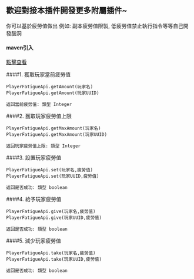## 歡迎對接本插件開發更多附屬插件~
你可以基於疲勞值做出 例如: 副本疲勞值限製, 低疲勞值禁止執行指令等等自己開發腦洞

#### maven引入
[點擊查看](https://www.showdoc.com.cn/handyMinecraft?page_id=4864562478005642 "點擊查看")

####1. 獲取玩家當前疲勞值

```
PlayerFatigueApi.getAmount(玩家名)
PlayerFatigueApi.getAmount(玩家UUID)

返回當前疲勞值: 類型 Integer
```

####2. 獲取玩家疲勞值上限

```
PlayerFatigueApi.getMaxAmount(玩家名)
PlayerFatigueApi.getMaxAmount(玩家UUID)

返回玩家疲勞值上限: 類型 Integer
```

####3. 設置玩家疲勞值

```
PlayerFatigueApi.set(玩家名,疲勞值)
PlayerFatigueApi.set(玩家UUID,疲勞值)

返回是否成功: 類型 boolean
```

####4. 給予玩家疲勞值

```
PlayerFatigueApi.give(玩家名,疲勞值)
PlayerFatigueApi.give(玩家UUID,疲勞值)

返回是否成功: 類型 boolean
```

####5. 減少玩家疲勞值

```
PlayerFatigueApi.take(玩家名,疲勞值)
PlayerFatigueApi.take(玩家UUID,疲勞值)

返回是否成功: 類型 boolean
```